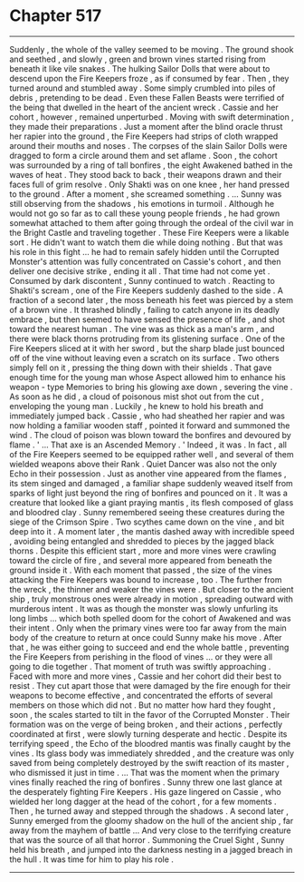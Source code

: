 
# Chapter 517


---

Suddenly , the whole of the valley seemed to be moving . The ground shook and seethed , and slowly , green and brown vines started rising from beneath it like vile snakes .
The hulking Sailor Dolls that were about to descend upon the Fire Keepers froze , as if consumed by fear . Then , they turned around and stumbled away . Some simply crumbled into piles of debris , pretending to be dead .
Even these Fallen Beasts were terrified of the being that dwelled in the heart of the ancient wreck .
Cassie and her cohort , however , remained unperturbed . Moving with swift determination , they made their preparations . Just a moment after the blind oracle thrust her rapier into the ground , the Fire Keepers had strips of cloth wrapped around their mouths and noses . The corpses of the slain Sailor Dolls were dragged to form a circle around them and set aflame .
Soon , the cohort was surrounded by a ring of tall bonfires , the eight Awakened bathed in the waves of heat . They stood back to back , their weapons drawn and their faces full of grim resolve . Only Shakti was on one knee , her hand pressed to the ground . After a moment , she screamed something .
… Sunny was still observing from the shadows , his emotions in turmoil . Although he would not go so far as to call these young people friends , he had grown somewhat attached to them after going through the ordeal of the civil war in the Bright Castle and traveling together . These Fire Keepers were a likable sort .
He didn't want to watch them die while doing nothing .
But that was his role in this fight … he had to remain safely hidden until the Corrupted Monster's attention was fully concentrated on Cassie's cohort , and then deliver one decisive strike , ending it all .
That time had not come yet .
Consumed by dark discontent , Sunny continued to watch .
Reacting to Shakti's scream , one of the Fire Keepers suddenly dashed to the side . A fraction of a second later , the moss beneath his feet was pierced by a stem of a brown vine . It thrashed blindly , failing to catch anyone in its deadly embrace , but then seemed to have sensed the presence of life , and shot toward the nearest human .
The vine was as thick as a man's arm , and there were black thorns protruding from its glistening surface .
One of the Fire Keepers sliced at it with her sword , but the sharp blade just bounced off of the vine without leaving even a scratch on its surface . Two others simply fell on it , pressing the thing down with their shields . That gave enough time for the young man whose Aspect allowed him to enhance his weapon - type Memories to bring his glowing axe down , severing the vine .
As soon as he did , a cloud of poisonous mist shot out from the cut , enveloping the young man . Luckily , he knew to hold his breath and immediately jumped back . Cassie , who had sheathed her rapier and was now holding a familiar wooden staff , pointed it forward and summoned the wind . The cloud of poison was blown toward the bonfires and devoured by flame .
' ... That axe is an Ascended Memory . '
Indeed , it was . In fact , all of the Fire Keepers seemed to be equipped rather well , and several of them wielded weapons above their Rank .
Quiet Dancer was also not the only Echo in their possession . Just as another vine appeared from the flames , its stem singed and damaged , a familiar shape suddenly weaved itself from sparks of light just beyond the ring of bonfires and pounced on it . It was a creature that looked like a giant praying mantis , its flesh composed of glass and bloodred clay .
Sunny remembered seeing these creatures during the siege of the Crimson Spire .
Two scythes came down on the vine , and bit deep into it . A moment later , the mantis dashed away with incredible speed , avoiding being entangled and shredded to pieces by the jagged black thorns .
Despite this efficient start , more and more vines were crawling toward the circle of fire , and several more appeared from beneath the ground inside it . With each moment that passed , the size of the vines attacking the Fire Keepers was bound to increase , too . The further from the wreck , the thinner and weaker the vines were .
But closer to the ancient ship , truly monstrous ones were already in motion , spreading outward with murderous intent . It was as though the monster was slowly unfurling its long limbs … which both spelled doom for the cohort of Awakened and was their intent .
Only when the primary vines were too far away from the main body of the creature to return at once could Sunny make his move . After that , he was either going to succeed and end the whole battle , preventing the Fire Keepers from perishing in the flood of vines … or they were all going to die together .
That moment of truth was swiftly approaching .
Faced with more and more vines , Cassie and her cohort did their best to resist . They cut apart those that were damaged by the fire enough for their weapons to become effective , and concentrated the efforts of several members on those which did not . But no matter how hard they fought , soon , the scales started to tilt in the favor of the Corrupted Monster .
Their formation was on the verge of being broken , and their actions , perfectly coordinated at first , were slowly turning desperate and hectic . Despite its terrifying speed , the Echo of the bloodred mantis was finally caught by the vines .
Its glass body was immediately shredded , and the creature was only saved from being completely destroyed by the swift reaction of its master , who dismissed it just in time .
… That was the moment when the primary vines finally reached the ring of bonfires .
Sunny threw one last glance at the desperately fighting Fire Keepers . His gaze lingered on Cassie , who wielded her long dagger at the head of the cohort , for a few moments .
Then , he turned away and stepped through the shadows .
A second later , Sunny emerged from the gloomy shadow on the hull of the ancient ship , far away from the mayhem of battle …
And very close to the terrifying creature that was the source of all that horror .
Summoning the Cruel Sight , Sunny held his breath , and jumped into the darkness nesting in a jagged breach in the hull .
It was time for him to play his role .

---

